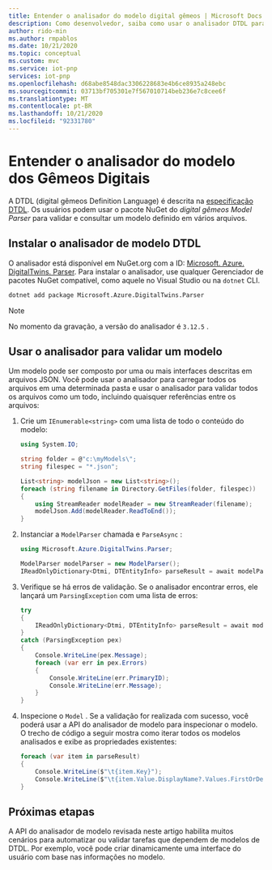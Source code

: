 ```yaml
---
title: Entender o analisador do modelo digital gêmeos | Microsoft Docs
description: Como desenvolvedor, saiba como usar o analisador DTDL para validar modelos.
author: rido-min
ms.author: rmpablos
ms.date: 10/21/2020
ms.topic: conceptual
ms.custom: mvc
ms.service: iot-pnp
services: iot-pnp
ms.openlocfilehash: d68abe8548dac3306228683e4b6ce8935a248ebc
ms.sourcegitcommit: 03713bf705301e7f567010714beb236e7c8cee6f
ms.translationtype: MT
ms.contentlocale: pt-BR
ms.lasthandoff: 10/21/2020
ms.locfileid: "92331780"
---
```

# <a name="understand-the-digital-twins-model-parser"></a>Entender o analisador do modelo dos Gêmeos Digitais

A DTDL (digital gêmeos Definition Language) é descrita na [especificação DTDL](https://github.com/Azure/opendigitaltwins-dtdl). Os usuários podem usar o pacote NuGet do _digital gêmeos Model Parser_ para validar e consultar um modelo definido em vários arquivos.

## <a name="install-the-dtdl-model-parser"></a>Instalar o analisador de modelo DTDL

O analisador está disponível em NuGet.org com a ID: [Microsoft. Azure. DigitalTwins. Parser](https://www.nuget.org/packages/Microsoft.Azure.DigitalTwins.Parser). Para instalar o analisador, use qualquer Gerenciador de pacotes NuGet compatível, como aquele no Visual Studio ou na `dotnet` CLI.

```bash
dotnet add package Microsoft.Azure.DigitalTwins.Parser
```

> [!NOTE]
> No momento da gravação, a versão do analisador é `3.12.5` .

## <a name="use-the-parser-to-validate-a-model"></a>Usar o analisador para validar um modelo

Um modelo pode ser composto por uma ou mais interfaces descritas em arquivos JSON. Você pode usar o analisador para carregar todos os arquivos em uma determinada pasta e usar o analisador para validar todos os arquivos como um todo, incluindo quaisquer referências entre os arquivos:

1. Crie um `IEnumerable<string>` com uma lista de todo o conteúdo do modelo:

    ```csharp
    using System.IO;

    string folder = @"c:\myModels\";
    string filespec = "*.json";

    List<string> modelJson = new List<string>();
    foreach (string filename in Directory.GetFiles(folder, filespec))
    {
        using StreamReader modelReader = new StreamReader(filename);
        modelJson.Add(modelReader.ReadToEnd());
    }
    ```

1. Instanciar a `ModelParser` chamada e `ParseAsync` :

    ```csharp
    using Microsoft.Azure.DigitalTwins.Parser;

    ModelParser modelParser = new ModelParser();
    IReadOnlyDictionary<Dtmi, DTEntityInfo> parseResult = await modelParser.ParseAsync(modelJson);
    ```

1. Verifique se há erros de validação. Se o analisador encontrar erros, ele lançará um `ParsingException` com uma lista de erros:

    ```csharp
    try
    {
        IReadOnlyDictionary<Dtmi, DTEntityInfo> parseResult = await modelParser.ParseAsync(modelJson);
    }
    catch (ParsingException pex)
    {
        Console.WriteLine(pex.Message);
        foreach (var err in pex.Errors)
        {
            Console.WriteLine(err.PrimaryID);
            Console.WriteLine(err.Message);
        }
    }
    ```

1. Inspecione o `Model` . Se a validação for realizada com sucesso, você poderá usar a API do analisador de modelo para inspecionar o modelo. O trecho de código a seguir mostra como iterar todos os modelos analisados e exibe as propriedades existentes:

    ```csharp
    foreach (var item in parseResult)
    {
        Console.WriteLine($"\t{item.Key}");
        Console.WriteLine($"\t{item.Value.DisplayName?.Values.FirstOrDefault()}");
    }
    ```

## <a name="next-steps"></a>Próximas etapas

A API do analisador de modelo revisada neste artigo habilita muitos cenários para automatizar ou validar tarefas que dependem de modelos de DTDL. Por exemplo, você pode criar dinamicamente uma interface do usuário com base nas informações no modelo.
